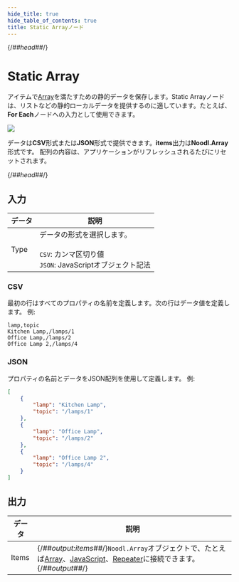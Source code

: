 ```yaml
---
hide_title: true
hide_table_of_contents: true
title: Static Arrayノード
---
```


{/*##head##*/}

# Static Array

アイテムで[Array](/nodes/data/array/array-node)を満たすための静的データを保存します。Static Arrayノードは、リストなどの静的ローカルデータを提供するのに適しています。たとえば、**For Each**ノードへの入力として使用できます。

<div className="ndl-image-with-background l">

![](/nodes/data/array/static-array/static-array-1.png)

</div>

データは**CSV**形式または**JSON**形式で提供できます。**items**出力は**Noodl.Array**形式です。
配列の内容は、アプリケーションがリフレッシュされるたびにリセットされます。

{/*##head##*/}

## 入力

| データ                                   | 説明                                                                                                           |
| -------------------------------------- | --------------------------------------------------------------------------------------------------------------------- |
| <span className="ndl-data">Type</span> | データの形式を選択します。<br/><br/>`CSV`: カンマ区切り値<br/>`JSON`: JavaScriptオブジェクト記法 |

### CSV

最初の行はすべてのプロパティの名前を定義します。次の行はデータ値を定義します。
例:

```
lamp,topic
Kitchen Lamp,/lamps/1
Office Lamp,/lamps/2
Office Lamp 2,/lamps/4
```

### JSON

プロパティの名前とデータをJSON配列を使用して定義します。
例:

```json
[
    {
        "lamp": "Kitchen Lamp",
        "topic": "/lamps/1"
    },
    {
        "lamp": "Office Lamp",
        "topic": "/lamps/2"
    },
    {
        "lamp": "Office Lamp 2",
        "topic": "/lamps/4"
    }
]
```

## 出力

| データ                                    | 説明                                                                                                                                                                                                                   |
| --------------------------------------- | ----------------------------------------------------------------------------------------------------------------------------------------------------------------------------------------------------------------------------- |
| <span className="ndl-data">Items</span> | {/*##output:items##*/}`Noodl.Array`オブジェクトで、たとえば[Array](/nodes/data/array/array-node)、[JavaScript](/docs/guides/business-logic/javascript)、[Repeater](/nodes/ui-controls/repeater)に接続できます。{/*##output##*/} |